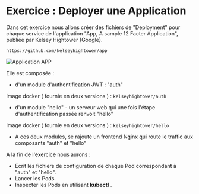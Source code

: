 # Exercice : Deployer une Application 

Dans cet exercice nous allons créer des fichiers de "Deployment" pour chaque service de l'application  "App, A sample 12 Facter Application", publiée par Kelsey Hightower (Google). 

`https://github.com/kelseyhightower/app`

![Application APP](https://github.com/Treeptik/training-k8s-by-treeptik/blob/laurent-branch/tmp_exos/02_Pods%20/images/Treeptik-training-k8s-exo2-app.jpg?raw=true "Application APP")

Elle est composée : 

- d'un module d'authentification JWT : "auth" 

Image docker ( fournie en deux versions ) : `kelseyhightower/auth` 

- d'un module "hello" - un serveur web qui une fois l'étape d'authentification passée renvoit "hello" 

Image docker ( fournie en deux versions ) : `kelseyhightower/hello`  

- A ces deux modules, se rajoute un frontend Nginx qui route le traffic aux composants "auth" et "hello"


A la fin de l'exercice nous aurons : 
- Ecrit les fichiers de configuration de chaque Pod correspondant à "auth" et "hello". 
- Lancer les Pods. 
- Inspecter les Pods en utilisant **kubectl** .





